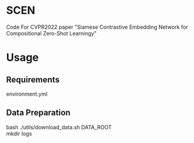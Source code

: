 # SCEN
Code For CVPR2022 paper "Siamese Contrastive Embedding Network for Compositional Zero-Shot Learningy"

# Usage
## **Requirements**<br>
environment.yml

## **Data Preparation**
bash ./utils/download_data.sh DATA_ROOT<br>
mkdir logs
